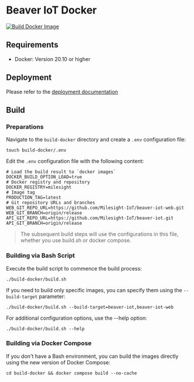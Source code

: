 # Beaver IoT Docker

[![Build Docker Image](https://github.com/Milesight-IoT/beaver-iot-docker/actions/workflows/run-build.yaml/badge.svg)](https://github.com/Milesight-IoT/beaver-iot-docker/actions/workflows/run-build.yaml)

## Requirements

- Docker: Version 20.10 or higher

## Deployment

Please refer to the [deployment documentation](https://www.milesight.com/beaver-iot/docs/dev-guides/deployment/)

## Build

### Preparations

Navigate to the `build-docker` directory and create a `.env` configuration file:

```shell
touch build-docker/.env
```

Edit the `.env` configuration file with the following content:

```dotenv
# Load the build result to `docker images`
DOCKER_BUILD_OPTION_LOAD=true
# Docker registry and repository
DOCKER_REGISTRY=milesight
# Image tag
PRODUCTION_TAG=latest
# Git repository URLs and branches
WEB_GIT_REPO_URL=https://github.com/Milesight-IoT/beaver-iot-web.git
WEB_GIT_BRANCH=origin/release
API_GIT_REPO_URL=https://github.com/Milesight-IoT/beaver-iot.git
API_GIT_BRANCH=origin/release
```

> The subsequent build steps will use the configurations in this file, whether you use build.sh or docker compose.

### Building via Bash Script

Execute the build script to commence the build process:

```shell
./build-docker/build.sh
```

If you need to build only specific images, you can specify them using the `--build-target` parameter:

```shell
./build-docker/build.sh --build-target=beaver-iot,beaver-iot-web
```

For additional configuration options, use the --help option:

```shell
./build-docker/build.sh --help
```

### Building via Docker Compose

If you don't have a Bash environment, you can build the images directly using the new version of Docker Compose:

```shell
cd build-docker && docker compose build --no-cache
```
